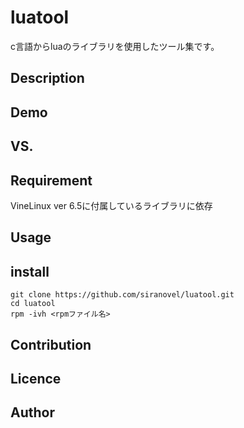 luatool
========
c言語からluaのライブラリを使用したツール集です。

## Description ##

## Demo ##

## VS. ##

## Requirement ##
VineLinux ver 6.5に付属しているライブラリに依存

## Usage ##

## install ##
    git clone https://github.com/siranovel/luatool.git  
    cd luatool  
    rpm -ivh <rpmファイル名>  

## Contribution ##

## Licence ##

## Author ##
